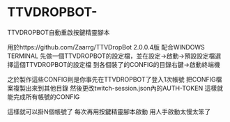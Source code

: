 # TTVDROPBOT-
TTVDROPBOT自動重啟按鍵精靈腳本

用於https://github.com/Zaarrg/TTVDropBot 2.0.0.4版
配合WINDOWS TERMINAL
先做一個TTVDROPBOT的設定檔，並在設定->啟動->預設設定檔選擇這個TTVDROPBOT的設定檔
到各個裝了的CONFIG的目錄右鍵->啟動終端機

之於製作這些CONFIG則是你事先在TTVDROPBOT了登入1次帳號
把CONFIG檔案複製出來到其他目錄
然後更改twitch-session.json內的AUTH-TOKEN
這樣就能完成所有帳號的CONFIG

這樣就可以掛N個帳號了
每次再用按鍵精靈腳本啟動
用人手啟動太慢太笨了
